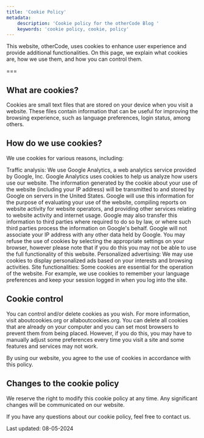 ```yaml
---
title: 'Cookie Policy'
metadata:
    description: 'Cookie policy for the otherCode Blog '
    keywords: 'cookie policy, cookie, policy'
---
```


This website, otherCode, uses cookies to enhance user experience and provide additional functionalities. On this page, we explain what cookies are, how we use them, and how you can control them.

===

## What are cookies?

Cookies are small text files that are stored on your device when you visit a website. These files contain information that can be useful for improving the browsing experience, such as language preferences, login status, among others.

## How do we use cookies?

We use cookies for various reasons, including:

Traffic analysis: We use Google Analytics, a web analytics service provided by Google, Inc. Google Analytics uses cookies to help us analyze how users use our website. The information generated by the cookie about your use of the website (including your IP address) will be transmitted to and stored by Google on servers in the United States. Google will use this information for the purpose of evaluating your use of the website, compiling reports on website activity for website operators, and providing other services relating to website activity and internet usage. Google may also transfer this information to third parties where required to do so by law, or where such third parties process the information on Google's behalf. Google will not associate your IP address with any other data held by Google. You may refuse the use of cookies by selecting the appropriate settings on your browser, however please note that if you do this you may not be able to use the full functionality of this website.
Personalized advertising: We may use cookies to display personalized ads based on your interests and browsing activities.
Site functionalities: Some cookies are essential for the operation of the website. For example, we use cookies to remember your language preferences and keep your session logged in when you log into the site.

## Cookie control

You can control and/or delete cookies as you wish. For more information, visit aboutcookies.org or allaboutcookies.org. You can delete all cookies that are already on your computer and you can set most browsers to prevent them from being placed. However, if you do this, you may have to manually adjust some preferences every time you visit a site and some features and services may not work.

By using our website, you agree to the use of cookies in accordance with this policy.

## Changes to the cookie policy

We reserve the right to modify this cookie policy at any time. Any significant changes will be communicated on our website.

If you have any questions about our cookie policy, feel free to contact us.

Last updated: 08-05-2024